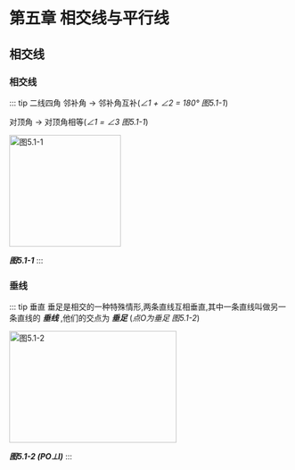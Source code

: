 # 第五章 相交线与平行线

## 相交线

### 相交线

::: tip 二线四角
邻补角 → 邻补角互补(*∠1 + ∠2 = 180° 图5.1-1*)

对顶角 → 对顶角相等(*∠1 = ∠3 图5.1-1*)

<img src="https://s3.bmp.ovh/imgs/2022/06/25/77ebe667566a4d93.jpg" width = "200" height = "200" alt="图5.1-1" />

***图5.1-1***
:::

### 垂线

::: tip 垂直
垂足是相交的一种特殊情形,两条直线互相垂直,其中一条直线叫做另一条直线的 ***垂线*** ,他们的交点为 ***垂足*** (*点O为垂足 图5.1-2*)

<img src="https://s3.bmp.ovh/imgs/2022/06/25/d41ead4b41acfd40.jpg" width = "300" height = "200" alt="图5.1-2" />

***图5.1-2  (PO⊥l)***
:::
